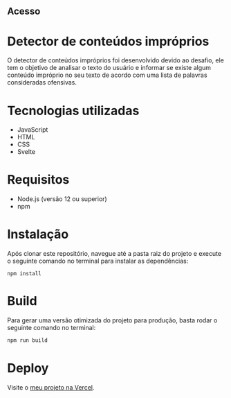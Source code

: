  ## Acesso
# Detector de conteúdos impróprios
O detector de conteúdos impróprios foi desenvolvido devido ao desafio, ele tem o objetivo de analisar o texto do usuário e informar se existe algum conteúdo impróprio no seu texto de acordo com uma lista de palavras consideradas ofensivas.

# Tecnologias utilizadas
* JavaScript
* HTML
* CSS
* Svelte

# Requisitos

* Node.js (versão 12 ou superior)
* npm

# Instalação

Após clonar este repositório, navegue até a pasta raiz do projeto e execute o seguinte comando no terminal para instalar as dependências:
```
npm install
```

# Build
Para gerar uma versão otimizada do projeto para produção, basta rodar o seguinte comando no terminal:

```js
npm run build
```
# Deploy
Visite o [meu projeto na Vercel](https://selecao-2023-guilherme-hermes.vercel.app).
